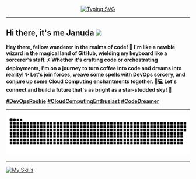<p align="center">
<a href="https://github.com/itzzjb?tab=repositories"><img src="https://readme-typing-svg.demolab.com?font=Fira+Code&pause=0&color=F7F7F7&center=true&vCenter=true&width=500&height=30&lines=%F0%9F%8C%B1+Coder + in + the + land + of + ones + and + zeros+%F0%9F%8C%B1;%F0%9F%8C%B1+Forever + curious, forever + clueless!+%F0%9F%8C%B1" alt="Typing SVG" /></a>
</p>

---

<!--<img align="right" alt="Chill gif" src="https://github.com/itzzjb/itzzjb/assets/95894819/1f294467-ceaf-4140-a7db-26c319d7b915" width="360" height="190" />-->

## Hi there, it's me **Januda** <img src="https://media.giphy.com/media/hvRJCLFzcasrR4ia7z/giphy.gif" width="25px">


**Hey there, fellow wanderer in the realms of code! 🚀
I'm like a newbie wizard in the magical land of GitHub,
wielding my keyboard like a sorcerer's staff. ⚡️
Whether it's crafting code or orchestrating deployments,
I'm on a journey to turn coffee into code and dreams into reality! ✨
Let's join forces, weave some spells with DevOps sorcery,
and conjure up some Cloud Computing enchantments together. 🎩💻
Let's connect and build a future that's as bright as a star-studded sky!** 🌟

[**#DevOpsRookie**]()   [**#CloudComputingEnthusiast**]()   [**#CodeDreamer**]()

---

<picture>
  <source media="(prefers-color-scheme: dark)" srcset="https://raw.githubusercontent.com/itzzjb/itzzjb/output/github-contribution-grid-snake-dark.svg">
  <source media="(prefers-color-scheme: light)" srcset="https://raw.githubusercontent.com/itzzjb/itzzjb/output/github-contribution-grid-snake.svg">
  <img alt="github contribution grid snake animation" src="https://raw.githubusercontent.com/itzzjb/itzzjb/output/github-contribution-grid-snake.svg">
</picture>

---

[![My Skills](https://skillicons.dev/icons?i=html,css,js,php,r,c,java,py,go,spring,postman,maven,mysql,postgres,git,kotlin,gradle,flutter,swift,mongo,express,react,nodejs,ts,npm,docker,githubactions,aws)](https://skillicons.dev)





